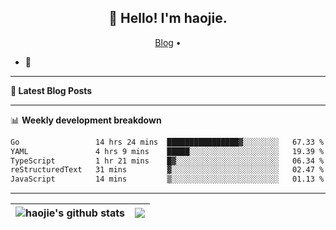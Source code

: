 <h2 align="center">👋 Hello! I'm haojie.</h2>
<p align="center">
  <a href="https://aoyouer.com">Blog</a> •
</p>


- 🔭 


-------

**📝 Latest Blog Posts**


-------

📊 **Weekly development breakdown**
<!--START_SECTION:waka-->

```txt
Go                 14 hrs 24 mins  ████████████████▓░░░░░░░░   67.33 %
YAML               4 hrs 9 mins    █████░░░░░░░░░░░░░░░░░░░░   19.39 %
TypeScript         1 hr 21 mins    █▓░░░░░░░░░░░░░░░░░░░░░░░   06.34 %
reStructuredText   31 mins         ▓░░░░░░░░░░░░░░░░░░░░░░░░   02.47 %
JavaScript         14 mins         ▒░░░░░░░░░░░░░░░░░░░░░░░░   01.13 %
```

<!--END_SECTION:waka-->

-------



| <img align="center" src="https://github-readme-stats.vercel.app/api?username=haojie06&show_icons=true&theme=graywhite&show_icons=true&count_private=true&include_all_commits=true&hide_border=true" alt="haojie's github stats" /> | <img align="center" src="https://github-readme-stats.vercel.app/api/top-langs/?username=haojie06&layout=compact&theme=graywhite&hide_border=true&hide=css,html" /> |
| ------------- | ------------- |


